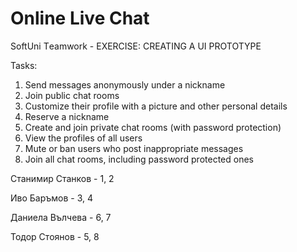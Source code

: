 # Оnline Live Chat 
SoftUni Тeamwork - EXERCISE: CREATING A UI PROTOTYPE

Tasks:
1. Send messages anonymously under a nickname
2. Join public chat rooms
3. Customize their profile with a picture and other personal details
4. Reserve a nickname
5. Create and join private chat rooms (with password protection)
6. View the profiles of all users
7. Mute or ban users who post inappropriate messages
8. Join all chat rooms, including password protected ones

Станимир Станков - 1, 2

Иво Баръмов	     - 3, 4

Даниела Вълчева	 - 6, 7

Тодор Стоянов    - 5, 8
